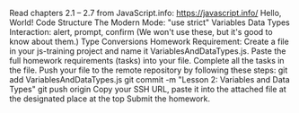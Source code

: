 Read chapters 2.1 – 2.7 from JavaScript.info: https://javascript.info/
Hello, World!
Code Structure
The Modern Mode: "use strict"
Variables
Data Types
Interaction: alert, prompt, confirm (We won't use these, but it's good to know about them.)
Type Conversions
Homework Requirement:
Create a file in your js-training project and name it VariablesAndDataTypes.js.
Paste the full homework requirements (tasks) into your file.
Complete all the tasks in the file.
Push your file to the remote repository by following these steps:
     git add VariablesAndDataTypes.js
     git commit -m "Lesson 2: Variables and Data Types"
     git push origin
Copy your SSH URL, paste it into the attached file at the designated place at the top
Submit the homework.